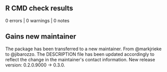 ## R CMD check results

0 errors | 0 warnings | 0 notes

## Gains new maintainer

The package has been transferred to a new maintainer. From @markjrieke to @jibarozzo. The DESCRIPTION file has been updated accordingly to reflect the change in the maintainer's contact information. New release version: 0.2.0.9000 -> 0.3.0.
